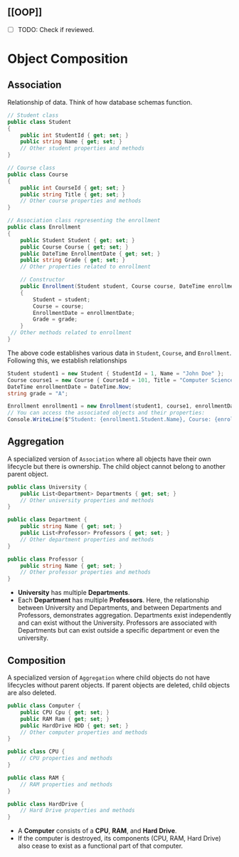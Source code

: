 [[OOP]]
---
 - [ ] TODO: Check if reviewed.
# Object Composition
## Association

Relationship of data. Think of how database schemas function.

```csharp
// Student class
public class Student
{
    public int StudentId { get; set; }
    public string Name { get; set; }
    // Other student properties and methods
}

// Course class
public class Course
{
    public int CourseId { get; set; }
    public string Title { get; set; }
    // Other course properties and methods
}

// Association class representing the enrollment
public class Enrollment
{
    public Student Student { get; set; }
    public Course Course { get; set; }
    public DateTime EnrollmentDate { get; set; }
    public string Grade { get; set; }
    // Other properties related to enrollment

    // Constructor
    public Enrollment(Student student, Course course, DateTime enrollmentDate, string grade)
    {
        Student = student;
        Course = course;
        EnrollmentDate = enrollmentDate;
        Grade = grade;
    }
 // Other methods related to enrollment
}
 ```

The above code establishes various data in `Student`, `Course`, and `Enrollment`. Following this, we establish relationships

```csharp
Student student1 = new Student { StudentId = 1, Name = "John Doe" };
Course course1 = new Course { CourseId = 101, Title = "Computer Science" };
DateTime enrollmentDate = DateTime.Now;
string grade = "A";

Enrollment enrollment1 = new Enrollment(student1, course1, enrollmentDate, grade);
// You can access the associated objects and their properties:
Console.WriteLine($"Student: {enrollment1.Student.Name}, Course: {enrollment1.Course.Title}, Grade: {enrollment1.Grade}");
 ```

## Aggregation

A specialized version of `Association` where all objects have their own lifecycle but there is ownership. The child object cannot belong to another parent object.

```csharp
public class University {
    public List<Department> Departments { get; set; }
    // Other university properties and methods
}

public class Department {
    public string Name { get; set; }
    public List<Professor> Professors { get; set; }
    // Other department properties and methods
}

public class Professor {
    public string Name { get; set; }
    // Other professor properties and methods
}

```

- **University** has multiple **Departments**.
- Each **Department** has multiple **Professors**.
 Here, the relationship between University and Departments, and between Departments and Professors, demonstrates aggregation. Departments exist independently and can exist without the University. Professors are associated with Departments but can exist outside a specific department or even the university.

## Composition

A specialized version of `Aggregation` where child objects do not have lifecycles without parent objects. If parent objects are deleted, child objects are also deleted.

```csharp
public class Computer {
    public CPU Cpu { get; set; }
    public RAM Ram { get; set; }
    public HardDrive HDD { get; set; }
    // Other computer properties and methods
}

public class CPU {
    // CPU properties and methods
}

public class RAM {
    // RAM properties and methods
}

public class HardDrive {
    // Hard Drive properties and methods
}

```

- A **Computer** consists of a **CPU**, **RAM**, and **Hard Drive**.
- If the computer is destroyed, its components (CPU, RAM, Hard Drive) also cease to exist as a functional part of that computer.
